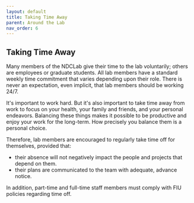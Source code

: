 ```yaml
---
layout: default
title: Taking Time Away
parent: Around the Lab
nav_order: 6
---
```



## Taking Time Away

Many members of the NDCLab give their time to the lab voluntarily; others are employees or graduate students. All lab members have a standard weekly time commitment that varies depending upon their role. There is never an expectation, even implicit, that lab members should be working 24/7.

It's important to work hard. But it's also important to take time away from work to focus on your health, your family and friends, and your personal endeavors. Balancing these things makes it possible to be productive and enjoy your work for the long-term. How precisely you balance them is a personal choice.

Therefore, lab members are encouraged to regularly take time off for themselves, provided that:
* their absence will not negatively impact the people and projects that depend on them.
* their plans are communicated to the team with adequate, advance notice.

In addition, part-time and full-time staff members must comply with FIU policies regarding time off.
